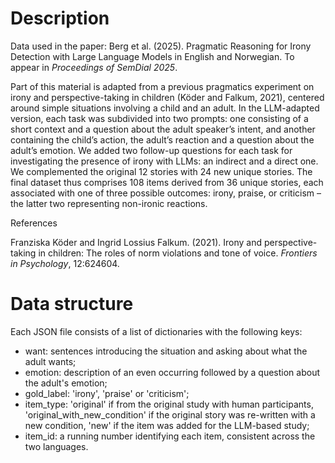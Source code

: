 # Description
Data used in the paper: Berg et al. (2025). Pragmatic Reasoning for Irony Detection with Large Language Models in English and Norwegian. To appear in _Proceedings of SemDial 2025_.

Part of this material is adapted from a previous pragmatics experiment on irony and perspective-taking in children (Köder and Falkum, 2021), centered around simple situations involving a child and an adult. In the LLM-adapted version, each task was subdivided into two prompts: one consisting of a short context and a question about the adult speaker’s intent, and another containing the child’s action, the adult’s reaction and a question about the adult’s emotion. We added two follow-up questions for each task for investigating the presence of irony with LLMs: an indirect and a direct one. We complemented the original 12 stories with 24 new unique stories. The final dataset thus comprises 108 items derived from 36 unique stories, each associated with one of three possible outcomes: irony, praise, or criticism – the latter two representing non-ironic reactions.

References 

Franziska Köder and Ingrid Lossius Falkum. (2021). Irony and perspective-taking in children: The roles of norm violations and tone of voice. _Frontiers in Psychology_, 12:624604.

# Data structure
Each JSON file consists of a list of dictionaries with the following keys:
- want: sentences introducing the situation and asking about what the adult wants; 
- emotion: description of an even occurring followed by a question about the adult's emotion;
- gold_label: 'irony', 'praise' or 'criticism'; 
- item_type: 'original' if from the original study with human participants, 'original_with_new_condition' if the original story was re-written with a new condition, 'new' if the item was added for the LLM-based study;
- item_id: a running number identifying each item, consistent across the two languages.
